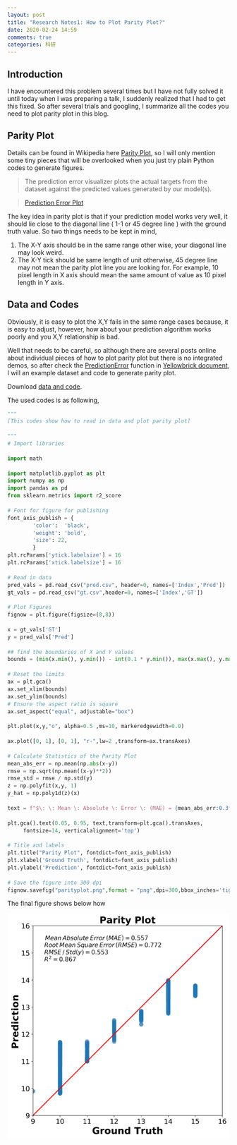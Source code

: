 ```yaml
---
layout: post
title: "Research Notes1: How to Plot Parity Plot?"
date: 2020-02-24 14:59
comments: true
categories: 科研
---
```


## Introduction

I have encountered this problem several times but I have not fully solved it until today when I was preparing a talk, I suddenly realized that I had to get this fixed. So after several trials and googling, I summarize all the codes you need to plot parity plot in this blog.


<!--more-->

## Parity Plot

Details can be found in Wikipedia here [Parity Plot](https://en.wikipedia.org/wiki/Parity_plot), so I will only mention some tiny pieces that will be overlooked when you just try plain Python codes to generate figures.

> The prediction error visualizer plots the actual targets from the dataset against the predicted values generated by our model(s).

> [Prediction Error Plot](https://www.scikit-yb.org/en/latest/api/regressor/peplot.html)

The key idea in parity plot is that if your prediction model works very well, it should lie close to the diagonal line ( 1-1 or 45 degree line ) with the ground truth value. So two things needs to be kept in mind,

1. The X-Y axis should be in the same range other wise, your diagonal line may look weird.
2. The X-Y tick should be same length of unit otherwise, 45 degree line may not mean the parity plot line you are looking for. For example, 10 pixel length in X axis should mean the same amount of value as 10 pixel length in Y axis.

## Data and Codes

Obviously, it is easy to plot the X,Y fails in the same range cases because, it is easy to adjust, however, how about your prediction algorithm works poorly and you X,Y relationship is bad. 

Well that needs to be careful, so although there are several posts online about individual pieces of how to plot parity plot but there is no integrated demos, so after check the [PredictionError](https://www.scikit-yb.org/en/latest/_modules/yellowbrick/regressor/residuals.html#PredictionError) function in [Yellowbrick document](https://www.scikit-yb.org/en/latest/api/regressor/peplot.html), I will an example dataset and code to generate parity plot.

Download [data and code](/upload/files/parityplot.zip).

The used codes is as following, 

```python
"""
[This codes show how to read in data and plot parity plot]

"""
# Import libraries

import math

import matplotlib.pyplot as plt
import numpy as np
import pandas as pd
from sklearn.metrics import r2_score

# Font for figure for publishing
font_axis_publish = {
        'color':  'black',
        'weight': 'bold',
        'size': 22,
        }
plt.rcParams['ytick.labelsize'] = 16
plt.rcParams['xtick.labelsize'] = 16

# Read in data
pred_vals = pd.read_csv("pred.csv", header=0, names=['Index','Pred'])
gt_vals = pd.read_csv("gt.csv",header=0, names=['Index','GT'])

# Plot Figures
fignow = plt.figure(figsize=(8,8))

x = gt_vals['GT']
y = pred_vals['Pred']

## find the boundaries of X and Y values
bounds = (min(x.min(), y.min()) - int(0.1 * y.min()), max(x.max(), y.max())+ int(0.1 * y.max()))

# Reset the limits
ax = plt.gca()
ax.set_xlim(bounds)
ax.set_ylim(bounds)
# Ensure the aspect ratio is square
ax.set_aspect("equal", adjustable="box")

plt.plot(x,y,"o", alpha=0.5 ,ms=10, markeredgewidth=0.0)

ax.plot([0, 1], [0, 1], "r-",lw=2 ,transform=ax.transAxes)

# Calculate Statistics of the Parity Plot 
mean_abs_err = np.mean(np.abs(x-y))
rmse = np.sqrt(np.mean((x-y)**2))
rmse_std = rmse / np.std(y)
z = np.polyfit(x,y, 1)
y_hat = np.poly1d(z)(x)

text = f"$\: \: Mean \: Absolute \: Error \: (MAE) = {mean_abs_err:0.3f}$ \n $ Root \: Mean \: Square \: Error \: (RMSE) = {rmse:0.3f}$ \n $ RMSE \: / \: Std(y) = {rmse_std :0.3f}$ \n $R^2 = {r2_score(y,y_hat):0.3f}$"

plt.gca().text(0.05, 0.95, text,transform=plt.gca().transAxes,
     fontsize=14, verticalalignment='top')

# Title and labels 
plt.title("Parity Plot", fontdict=font_axis_publish)
plt.xlabel('Ground Truth', fontdict=font_axis_publish)
plt.ylabel('Prediction', fontdict=font_axis_publish)

# Save the figure into 300 dpi
fignow.savefig("parityplot.png",format = "png",dpi=300,bbox_inches='tight')
```

The final figure shows below how

![Parity Plot](/images/ParityPlot/parityplot.png)